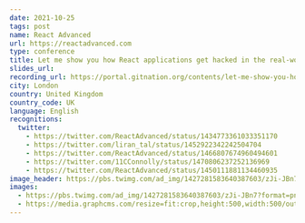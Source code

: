 ```yaml
---
date: 2021-10-25
tags: post
name: React Advanced
url: https://reactadvanced.com
type: conference
title: Let me show you how React applications get hacked in the real-world
slides_url:
recording_url: https://portal.gitnation.org/contents/let-me-show-you-how-react-applications-get-hacked-in-the-real-world
city: London
country: United Kingdom
country_code: UK
language: English
recognitions:
  twitter:
    - https://twitter.com/ReactAdvanced/status/1434773361033351170
    - https://twitter.com/liran_tal/status/1452922342242504704
    - https://twitter.com/ReactAdvanced/status/1466807674960494601
    - https://twitter.com/11CConnolly/status/1470806237252136969
    - https://twitter.com/ReactAdvanced/status/1450111881134460935
image_header: https://pbs.twimg.com/ad_img/1427281583640387603/zJi-JBn7?format=png&name=large
images:
  - https://pbs.twimg.com/ad_img/1427281583640387603/zJi-JBn7?format=png&name=large
  - https://media.graphcms.com/resize=fit:crop,height:500,width:500/output=format:jpg/VSOFG9kpRiGufuSoOPh3
---
```

